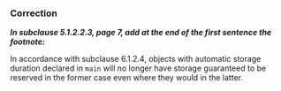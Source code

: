 ### Correction

***In subclause 5.1.2.2.3, page 7, add at the end of the first sentence the
footnote:***

In accordance with subclause 6.1.2.4, objects with automatic storage duration
declared in `main` will no longer have storage guaranteed to be reserved in the
former case even where they would in the latter.
